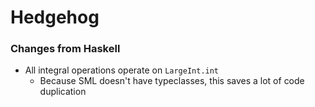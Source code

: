 
# Hedgehog

### Changes from Haskell

- All integral operations operate on `LargeInt.int`
  * Because SML doesn't have typeclasses, this saves a lot of code duplication

